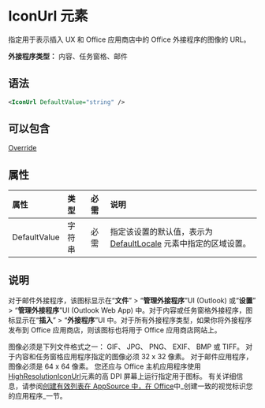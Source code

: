 # <a name="iconurl-element"></a>IconUrl 元素

指定用于表示插入 UX 和 Office 应用商店中的 Office 外接程序的图像的 URL。

**外接程序类型：** 内容、任务窗格、邮件

## <a name="syntax"></a>语法

```XML
<IconUrl DefaultValue="string" />
```

## <a name="can-contain"></a>可以包含

[Override](override.md)

## <a name="attributes"></a>属性

|**属性**|**类型**|**必需**|**说明**|
|:-----|:-----|:-----|:-----|
|DefaultValue|字符串|必需|指定该设置的默认值，表示为 [DefaultLocale](defaultlocale.md) 元素中指定的区域设置。|

## <a name="remarks"></a>说明

对于邮件外接程序，该图标显示在“**文件**” > “**管理外接程序**”UI (Outlook) 或“**设置**” > “**管理外接程序**”UI (Outlook Web App) 中。对于内容或任务窗格外接程序，图标显示在“**插入**” > “**外接程序**”UI 中。对于所有外接程序类型，如果你将外接程序发布到 Office 应用商店，则该图标也将用于 Office 应用商店网站上。

图像必须是下列文件格式之一： GIF、 JPG、 PNG、 EXIF、 BMP 或 TIFF。 对于内容和任务窗格应用程序指定的图像必须 32 x 32 像素。 对于邮件应用程序，图像必须是 64 x 64 像素。 您还应与 Office 主机应用程序使用[HighResolutionIconUrl](highresolutioniconurl.md)元素的高 DPI 屏幕上运行指定用于图标。 有关详细信息，请参阅[创建有效列表在 AppSource 中，在 Office](https://docs.microsoft.com/office/dev/store/create-effective-office-store-listings#create-a-consistent-visual-identity)中_创建一致的视觉标识您的应用程序_一节。
